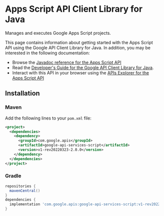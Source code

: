 # Apps Script API Client Library for Java

Manages and executes Google Apps Script projects. 

This page contains information about getting started with the Apps Script API
using the Google API Client Library for Java. In addition, you may be interested
in the following documentation:

* Browse the [Javadoc reference for the Apps Script API][javadoc]
* Read the [Developer's Guide for the Google API Client Library for Java][google-api-client].
* Interact with this API in your browser using the [APIs Explorer for the Apps Script API][api-explorer]

## Installation

### Maven

Add the following lines to your `pom.xml` file:

```xml
<project>
  <dependencies>
    <dependency>
      <groupId>com.google.apis</groupId>
      <artifactId>google-api-services-script</artifactId>
      <version>v1-rev20220323-2.0.0</version>
    </dependency>
  </dependencies>
</project>
```

### Gradle

```gradle
repositories {
  mavenCentral()
}
dependencies {
  implementation 'com.google.apis:google-api-services-script:v1-rev20220323-2.0.0'
}
```

[javadoc]: https://googleapis.dev/java/google-api-services-script/latest/index.html
[google-api-client]: https://github.com/googleapis/google-api-java-client/
[api-explorer]: https://developers.google.com/apis-explorer/#p/script/v1/

